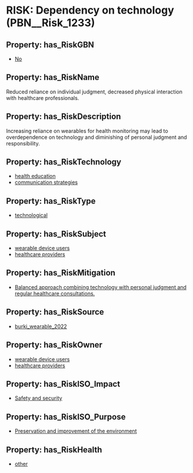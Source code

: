 # RISK: __Dependency on technology__ (PBN__Risk_1233)

## Property: has_RiskGBN

* [No](PBN__RiskGBN_0)

## Property: has_RiskName

Reduced reliance on individual judgment, decreased physical interaction with healthcare professionals.

## Property: has_RiskDescription

Increasing reliance on wearables for health monitoring may lead to overdependence on technology and diminishing of personal judgment and responsibility.

## Property: has_RiskTechnology

* [health education](PBN__Technology_322)
* [communication strategies](PBN__Technology_323)

## Property: has_RiskType

* [technological](PBN__RiskType_5)

## Property: has_RiskSubject

* [wearable device users](PBN__Stakeholder_641)
* [healthcare providers](PBN__Stakeholder_121)

## Property: has_RiskMitigation

* [Balanced approach combining technology with personal judgment and regular healthcare consultations.](PBN__RiskMitigation_1686)

## Property: has_RiskSource

* [burki_wearable_2022](PBN__Article_195)

## Property: has_RiskOwner

* [wearable device users](PBN__Stakeholder_641)
* [healthcare providers](PBN__Stakeholder_121)

## Property: has_RiskISO_Impact

* [Safety and security](PBN__RiskISO_Purpose_5)

## Property: has_RiskISO_Purpose

* [Preservation and improvement of the environment](PBN__RiskISO_Impact_6)

## Property: has_RiskHealth

* [other](PBN__RiskHealth_2)


